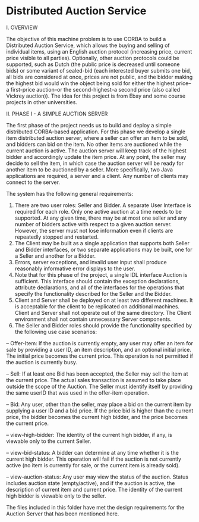 # Distributed Auction Service

I. OVERVIEW

The objective of this machine problem is to use CORBA to build a Distributed Auction Service, which allows the buying and
selling of individual items, using an English auction protocol (increasing price, current price visible to all parties). Optionally,
other auction protocols could be supported, such as Dutch (the public price is decreased until someone bids) or some variant of
sealed-bid (each interested buyer submits one bid, all bids are considered at once, prices are not public, and the bidder making
the highest bid would win the object being sold for either the highest price–a first-price auction–or the second-highest–a second
price (also called Vickrey auction)). The idea for this project is from Ebay and some course projects in other universities.

II. PHASE I - A SIMPLE AUCTION SERVER

The first phase of the project needs us to build and deploy a simple distributed CORBA-based application. For this phase we develop a
single item distributed auction server, where a seller can offer an item to be sold, and bidders can bid on the item. No other items are
auctioned while the current auction is active. The auction server will keep track of the highest bidder and accordingly update the item
price. At any point, the seller may decide to sell the item, in which case the auction server will be ready for another item to be 
auctioned by a seller. More specifically, two Java applications are required, a server and a client. Any number of clients may connect
to the server.

The system has the following general requirements:

1. There are two user roles: Seller and Bidder. A separate User Interface is required for each role. Only one active auction at
a time needs to be supported. At any given time, there may be at most one seller and any number of bidders active with
respect to a given auction server. However, the server must not lose information even if clients are repeatedly stopped
and restarted.
2. The Client may be built as a single application that supports both Seller and Bidder interfaces, or two separate applications
may be built, one for a Seller and another for a Bidder.
3. Errors, server exceptions, and invalid user input shall produce reasonably informative error displays to the user.
4. Note that for this phase of the project, a single IDL interface Auction is sufficient. This interface should contain the
exception declarations, attribute declarations, and all of the interfaces for the operations that specify the functionality described
for the Seller and the Bidder.
5. Client and Server shall be deployed on at least two different machines. It is acceptable for the client to be replicated
on additional machines. Client and Server shall not operate out of the same directory. The Client environment shall not
contain unnecessary Server components.
6. The Seller and Bidder roles should provide the functionality specified by the following use case scenarios:

– Offer-Item: If the auction is currently empty, any user may offer an item for sale by providing a user ID, an item
description, and an optional initial price. The initial price becomes the current price. This operation is not permitted
if the auction is currently busy.

– Sell: If at least one Bid has been accepted, the Seller may sell the item at the current price. The actual sales transaction
is assumed to take place outside the scope of the Auction. The Seller must identify itself by providing the same
userID that was used in the offer-item operation.

– Bid: Any user, other than the seller, may place a bid on the current item by supplying a user ID and a bid price. If
the price bid is higher than the current price, the bidder becomes the current high bidder, and the price becomes the
current price.

– view-high-bidder: The identity of the current high bidder, if any, is viewable only to the current Seller.

– view-bid-status: A bidder can determine at any time whether it is the current high bidder. This operation will fail if
the auction is not currently active (no item is currently for sale, or the current item is already sold).

– view-auction-status: Any user may view the status of the auction. Status includes auction state (empty/active), and
if the auction is active, the description of current item and current price. The identity of the current high bidder is
viewable only to the seller.

The files included in this folder have met the design requirements for the Auction Server that has been mentioned here.
